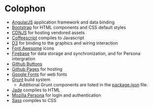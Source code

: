 # Colophon

- [AngularJS](http://angularjs.org/) application framework and data binding
- [Bootstrap](http://getbootstrap.com/) for HTML components and CSS default styles
- [CDNJS](http://cdnjs.com/) for hosting vendored assets
- [Coffeescript](http://coffeescript.org/) compiles to Javascript
- [D3](http://d3js.org/) for binding to the graphics and wiring interaction
- [Font Awesome](http://fortawesome.github.io/Font-Awesome/) icons
- [Firebase](https://www.firebase.com/) for data storage and synchronization, and for Persona intergration
- [Github Buttons](https://github.com/mdo/github-buttons)
- [Github Pages](http://pages.github.com/) for hosting
- [Google Fonts](http://www.google.com/fonts) for web fonts
- [Grunt](http://gruntjs.com/) build system
  - Additional Grunt components are listed in the [package.json](./package.json) file.
- [Jade](http://jade-lang.com/) compiles to HTML
- [Mozilla Persona](https://www.mozilla.org/en-US/persona/) for login and authentication
- [Sass](http://sass-lang.com/) compiles to CSS
